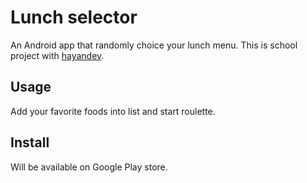Lunch selector
==============

An Android app that randomly choice your lunch menu.
This is school project with [hayandev][].

[hayandev]: https://github.com/hayandev


Usage
-----

Add your favorite foods into list and start roulette.


Install
-------

Will be available on Google Play store.

